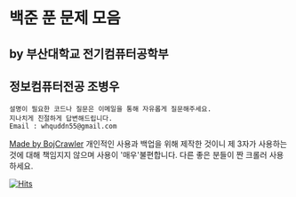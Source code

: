 # 백준 푼 문제 모음
## by 부산대학교 전기컴퓨터공학부
## 정보컴퓨터전공 조병우


```
설명이 필요한 코드나 질문은 이메일을 통해 자유롭게 질문해주세요. 
지나치게 친절하게 답변해드립니다.
Email : whquddn55@gmail.com
```

 
[Made by BojCrawler](https://github.com/whquddn55/BojCrawler)
개인적인 사용과 백업을 위해 제작한 것이니 제 3자가 사용하는 것에 대해 책임지지 않으며 사용이 '매우'불편합니다. 다른 좋은 분들이 짠 크롤러 사용하세요.

[![Hits](https://hits.seeyoufarm.com/api/count/incr/badge.svg?url=https%3A%2F%2Fgithub.com%2Fwhquddn55%2FAlgorithm_BojSolves&count_bg=%2379C83D&title_bg=%23555555&icon=&icon_color=%23E7E7E7&title=hits&edge_flat=false)](https://hits.seeyoufarm.com)

